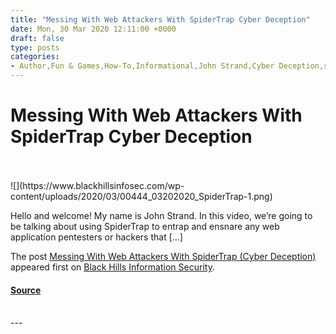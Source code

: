 ```yaml
---
title: "Messing With Web Attackers With SpiderTrap Cyber Deception"
date: Mon, 30 Mar 2020 12:11:00 +0000
draft: false
type: posts
categories: 
- Author,Fun & Games,How-To,Informational,John Strand,Cyber Deception,spidertrap
---
```

# Messing With Web Attackers With SpiderTrap Cyber Deception

<br/>

<br/>
![](https://www.blackhillsinfosec.com/wp-content/uploads/2020/03/00444_03202020_SpiderTrap-1.png)

Hello and welcome! My name is John Strand. In this video, we’re going to be talking about using SpiderTrap to entrap and ensnare any web application pentesters or hackers that \[…\]

The post [Messing With Web Attackers With SpiderTrap (Cyber Deception)](https://www.blackhillsinfosec.com/messing-with-web-attackers-with-spidertrap-cyber-deception/) appeared first on [Black Hills Information Security](https://www.blackhillsinfosec.com).

#### [Source](https://www.blackhillsinfosec.com/messing-with-web-attackers-with-spidertrap-cyber-deception/)

<br/>
---
